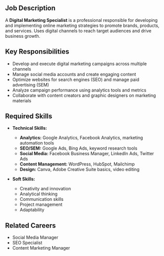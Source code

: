 ## Job Description
A **Digital Marketing Specialist** is a professional responsible for developing and implementing online marketing strategies to promote brands, products, and services. Uses digital channels to reach target audiences and drive business growth.

## Key Responsibilities
- Develop and execute digital marketing campaigns across multiple channels
- Manage social media accounts and create engaging content
- Optimize websites for search engines (SEO) and manage paid advertising (SEM)
- Analyze campaign performance using analytics tools and metrics
- Collaborate with content creators and graphic designers on marketing materials

## Required Skills
- **Technical Skills:**
  - **Analytics:** Google Analytics, Facebook Analytics, marketing automation tools
  - **SEO/SEM:** Google Ads, Bing Ads, keyword research tools
  - **Social Media:** Facebook Business Manager, LinkedIn Ads, Twitter Ads
  - **Content Management:** WordPress, HubSpot, Mailchimp
  - **Design:** Canva, Adobe Creative Suite basics, video editing

- **Soft Skills:**
  - Creativity and innovation
  - Analytical thinking
  - Communication skills
  - Project management
  - Adaptability

## Related Careers
- Social Media Manager
- SEO Specialist
- Content Marketing Manager